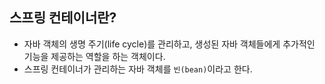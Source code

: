## 스프링 컨테이너란?

* 자바 객체의 생명 주기(life cycle)를 관리하고, 생성된 자바 객체들에게 추가적인 기능을 제공하는 역할을 하는 객체이다.
* 스프링 컨테이너가 관리하는 자바 객체를 ``빈(bean)``이라고 한다. 
